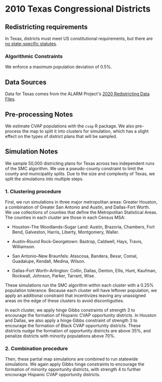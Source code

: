 # 2010 Texas Congressional Districts

## Redistricting requirements
In Texas, districts must meet US constitutional requirements, but there are
[no state-specific statutes](https://redistricting.capitol.texas.gov/pdf/Guide_to_2011_Redistricting.pdf).


### Algorithmic Constraints
We enforce a maximum population deviation of 0.5%.

## Data Sources
Data for Texas comes from the ALARM Project's [2020 Redistricting Data Files](https://alarm-redist.github.io/posts/2021-08-10-census-2020/).

## Pre-processing Notes
We estimate CVAP populations with the `cvap` R package.
We also pre-process the map to split it into clusters for simulation, which has a slight effect on the types of district plans that will be sampled.

## Simulation Notes
We sample 50,000 districting plans for Texas across two independent runs of the SMC algorithm. We use a pseudo-county constraint to limit the county and municipality splits. Due to the size and complexity of Texas, we split the simulations into multiple steps. 

### 1. Clustering procedure
First, we run simulations in three major metropolitan areas: Greater Houston, a combination of Greater San Antonio and Austin, and Dallas-Fort Worth. We use collections of counties that define the Metropolitan Statistical Areas.
The counties in each cluster are those in each Census MSA:

- Houston–The Woodlands–Sugar Land: Austin, Brazoria, Chambers, Fort Bend,
Galveston, Harris, Liberty, Montgomery, Waller.

- Austin–Round Rock-Georgetown: Bastrop, Caldwell, Hays, Travis, Williamson.

- San Antonio–New Braunfels: Atascosa, Bandera, Bexar, Comal, Guadalupe,
Kendall, Medina, Wilson.

- Dallas–Fort Worth–Arlington: Collin, Dallas, Denton, Ellis, Hunt,
Kaufman, Rockwall, Johnson, Parker, Tarrant, Wise.

These simulations run the SMC algorithm within each cluster with a 0.25% population tolerance. Because each cluster will have leftover population, we apply an additional constraint that incentivizes leaving any unassigned areas on the edge of these clusters to avoid discontiguities.

In each cluster, we apply hinge Gibbs constraints of strength 3 to encourage the formation of Hispanic CVAP opportunity districts. In Houston and Dallas, we also apply a hinge Gibbs constraint of strength 3 to encourage the formation of Black CVAP opportunity districts. These districts nudge the formation of opportunity districts are above 35%, and penalize districts with minority populations above 70%.

### 2. Combination procedure
Then, these partial map simulations are combined to run statewide simulations. We again apply Gibbs hinge constraints to encourage the formation of minority opportunity districts, with strength 4 to further encourage Hispanic CVAP opportunity districts.
